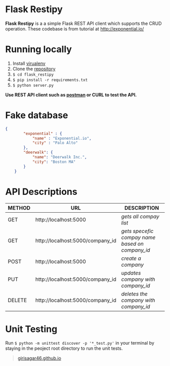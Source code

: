 # Flask Restipy
**Flask Restipy** is a a simple Flask REST API client which supports the CRUD operation. These codebase is from tutorial at http://exponential.io/


# Running locally
1. Install [virualenv](http://docs.python-guide.org/en/latest/dev/virtualenvs/)
2. Clone the [repository](git@github.com:girisagar46/flask_restipy.git)
3. `$ cd flask_restipy`
4. `$ pip install -r requirements.txt`
4. `$ python server.py`

**Use REST API client such as [postman](https://chrome.google.com/webstore/detail/postman/fhbjgbiflinjbdggehcddcbncdddomop?hl=en) or CURL to test the API.**

# Fake database
```json
{
        "exponential" : {
            "name" : "Exponential.io",
            "city" : "Palo Alto"
        },
        "deerwalk": {
            "name": "Deerwalk Inc.",
            "city": "Boston MA"
        }
    }
```

# API Descriptions
|METHOD|URL|DESCRIPTION|
|------|---|-----------|
|GET|http://localhost:5000| *gets all compay list*|
|GET|http://localhost:5000/company_id| *gets specefic compay name based on company_id*|
|POST|http://localhost:5000|*create a company*|
|PUT|http://localhost:5000/company_id| *updates company with company_id*|
|DELETE|http://localhost:5000/company_id| *deletes the company with company_id*|

# Unit Testing
Run `$ python -m unittest discover -p '*_test.py'` in your terminal by staying in the peoject root directory to run the unit tests.

> [girisagar46.github.io](https://girisagar46.github.io)